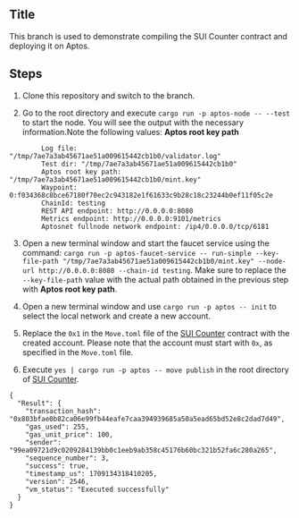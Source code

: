 ## Title
This branch is used to demonstrate compiling the SUI Counter contract and deploying it on Aptos.

## Steps

1. Clone this repository and switch to the branch.

2. Go to the root directory and execute `cargo run -p aptos-node -- --test` to start the node. You will see the output with the necessary information.Note the following values: **Aptos root key path**
```
        Log file: "/tmp/7ae7a3ab45671ae51a009615442cb1b0/validator.log"
        Test dir: "/tmp/7ae7a3ab45671ae51a009615442cb1b0"
        Aptos root key path: "/tmp/7ae7a3ab45671ae51a009615442cb1b0/mint.key"
        Waypoint: 0:f034368c8bce67180f70ec2c943182e1f61633c9b28c18c23244b0ef11f05c2e
        ChainId: testing
        REST API endpoint: http://0.0.0.0:8080
        Metrics endpoint: http://0.0.0.0:9101/metrics
        Aptosnet fullnode network endpoint: /ip4/0.0.0.0/tcp/6181
```

3. Open a new terminal window and start the faucet service using the command: `cargo run -p aptos-faucet-service -- run-simple --key-file-path "/tmp/7ae7a3ab45671ae51a009615442cb1b0/mint.key" --node-url http://0.0.0.0:8080 --chain-id testing`. Make sure to replace the `--key-file-path` value with the actual path obtained in the previous step with **Aptos root key path**.
4. Open a new terminal window and use `cargo run -p aptos -- init` to select the local network and create a new account.
5. Replace the `0x1` in the `Move.toml` file of the [SUI Counter](sui-contract/counter/Move.toml) contract with the created account. Please note that the account must start with `0x`, as specified in the `Move.toml` file.

6. Execute `yes | cargo run -p aptos -- move publish` in the root directory of [SUI Counter](sui-contract/counter).
```
{
  "Result": {
    "transaction_hash": "0x803bfae0b82ca06e99fb44eafe7caa394939685a50a5ead65bd52e8c2dad7d49",
    "gas_used": 255,
    "gas_unit_price": 100,
    "sender": "99ea09721d9c0209284139bb0c1eeb9ab358c45176b60bc321b52fa6c280a265",
    "sequence_number": 3,
    "success": true,
    "timestamp_us": 1709134318410205,
    "version": 2546,
    "vm_status": "Executed successfully"
  }
}
```
